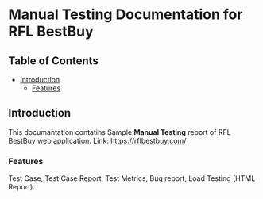 # Manual Testing Documentation for RFL BestBuy

## Table of Contents
- [Introduction](#introduction)
  - [Features](#features) 

## Introduction
This documantation contatins Sample **Manual Testing** report of RFL BestBuy web application. Link: https://rflbestbuy.com/

### Features
Test Case, Test Case Report, Test Metrics, Bug report, Load Testing (HTML Report).

